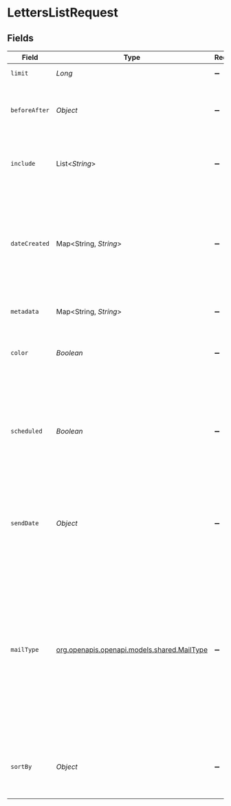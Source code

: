 # LettersListRequest


## Fields

| Field                                                                                                                                                                                                                                                                                                                                                          | Type                                                                                                                                                                                                                                                                                                                                                           | Required                                                                                                                                                                                                                                                                                                                                                       | Description                                                                                                                                                                                                                                                                                                                                                    | Example                                                                                                                                                                                                                                                                                                                                                        |
| -------------------------------------------------------------------------------------------------------------------------------------------------------------------------------------------------------------------------------------------------------------------------------------------------------------------------------------------------------------- | -------------------------------------------------------------------------------------------------------------------------------------------------------------------------------------------------------------------------------------------------------------------------------------------------------------------------------------------------------------- | -------------------------------------------------------------------------------------------------------------------------------------------------------------------------------------------------------------------------------------------------------------------------------------------------------------------------------------------------------------- | -------------------------------------------------------------------------------------------------------------------------------------------------------------------------------------------------------------------------------------------------------------------------------------------------------------------------------------------------------------- | -------------------------------------------------------------------------------------------------------------------------------------------------------------------------------------------------------------------------------------------------------------------------------------------------------------------------------------------------------------- |
| `limit`                                                                                                                                                                                                                                                                                                                                                        | *Long*                                                                                                                                                                                                                                                                                                                                                         | :heavy_minus_sign:                                                                                                                                                                                                                                                                                                                                             | How many results to return.                                                                                                                                                                                                                                                                                                                                    | 10                                                                                                                                                                                                                                                                                                                                                             |
| `beforeAfter`                                                                                                                                                                                                                                                                                                                                                  | *Object*                                                                                                                                                                                                                                                                                                                                                       | :heavy_minus_sign:                                                                                                                                                                                                                                                                                                                                             | `before` and `after` are both optional but only one of them can be in the query at a time.<br/>                                                                                                                                                                                                                                                                |                                                                                                                                                                                                                                                                                                                                                                |
| `include`                                                                                                                                                                                                                                                                                                                                                      | List<*String*>                                                                                                                                                                                                                                                                                                                                                 | :heavy_minus_sign:                                                                                                                                                                                                                                                                                                                                             | Request that the response include the total count by specifying `include=["total_count"]`.<br/>                                                                                                                                                                                                                                                                |                                                                                                                                                                                                                                                                                                                                                                |
| `dateCreated`                                                                                                                                                                                                                                                                                                                                                  | Map<String, *String*>                                                                                                                                                                                                                                                                                                                                          | :heavy_minus_sign:                                                                                                                                                                                                                                                                                                                                             | Filter by date created. Accepted formats are ISO-8601 date or datetime, e.g. `{ "gt": "2012-01-01", "lt": "2012-01-31T12:34:56Z" }` where `gt` is >, `lt` is <, `gte` is ≥, and `lte` is ≤.                                                                                                                                                                    |                                                                                                                                                                                                                                                                                                                                                                |
| `metadata`                                                                                                                                                                                                                                                                                                                                                     | Map<String, *String*>                                                                                                                                                                                                                                                                                                                                          | :heavy_minus_sign:                                                                                                                                                                                                                                                                                                                                             | Filter by metadata key-value pair`.                                                                                                                                                                                                                                                                                                                            |                                                                                                                                                                                                                                                                                                                                                                |
| `color`                                                                                                                                                                                                                                                                                                                                                        | *Boolean*                                                                                                                                                                                                                                                                                                                                                      | :heavy_minus_sign:                                                                                                                                                                                                                                                                                                                                             | Set to `true` to return only color letters. Set to `false` to return only black & white letters.                                                                                                                                                                                                                                                               |                                                                                                                                                                                                                                                                                                                                                                |
| `scheduled`                                                                                                                                                                                                                                                                                                                                                    | *Boolean*                                                                                                                                                                                                                                                                                                                                                      | :heavy_minus_sign:                                                                                                                                                                                                                                                                                                                                             | * `true` - only return orders (past or future) where `send_date` is<br/>greater than `date_created`<br/>* `false` - only return orders where `send_date` is equal to `date_created`<br/>                                                                                                                                                                       |                                                                                                                                                                                                                                                                                                                                                                |
| `sendDate`                                                                                                                                                                                                                                                                                                                                                     | *Object*                                                                                                                                                                                                                                                                                                                                                       | :heavy_minus_sign:                                                                                                                                                                                                                                                                                                                                             | Filter by ISO-8601 date or datetime, e.g. `{ "gt": "2012-01-01", "lt": "2012-01-31T12:34:56Z" }` where `gt` is >, `lt` is <, `gte` is ≥, and `lte` is ≤.<br/>                                                                                                                                                                                                  |                                                                                                                                                                                                                                                                                                                                                                |
| `mailType`                                                                                                                                                                                                                                                                                                                                                     | [org.openapis.openapi.models.shared.MailType](../../models/shared/MailType.md)                                                                                                                                                                                                                                                                                 | :heavy_minus_sign:                                                                                                                                                                                                                                                                                                                                             | A string designating the mail postage type: * `usps_first_class` - (default) * `usps_standard` - a <a href="https://lob.com/pricing/print-mail#compare" target="_blank">cheaper option</a> which is less predictable and takes longer to deliver. `usps_standard` cannot be used with `4x6` postcards or for any postcards sent outside of the United States.<br/> |                                                                                                                                                                                                                                                                                                                                                                |
| `sortBy`                                                                                                                                                                                                                                                                                                                                                       | *Object*                                                                                                                                                                                                                                                                                                                                                       | :heavy_minus_sign:                                                                                                                                                                                                                                                                                                                                             | Sorts items by ascending or descending dates. Use either `date_created` or `send_date`, not both.<br/>                                                                                                                                                                                                                                                         |                                                                                                                                                                                                                                                                                                                                                                |